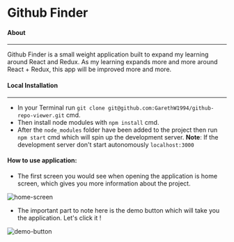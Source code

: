# Github Finder 
   
 #### About
 <hr/>

  Github Finder is a small weight application built to expand my learning around React and Redux. As my learning expands more and more around React + Redux, this app will be improved more and more.
 
 #### Local Installation
 
 <hr/>

- In your Terminal run `git clone git@github.com:GarethW1994/github-repo-viewer.git` cmd.
- Then install node modules with `npm install` cmd.
- After the `node_modules` folder have been added to the project then run `npm start` cmd which will spin up the development server.
  **Note**: If the development server don't start autonomously  `localhost:3000`

#### How to use application:

- The first screen you would see when opening the application is home screen, which gives you more information about the project. 

![home-screen](https://user-images.githubusercontent.com/22448019/43824179-9515639e-9af1-11e8-829b-fe202b4d60fa.png)

- The important part to note here is the demo button which will take you the application. Let's click it !

![demo-button](https://user-images.githubusercontent.com/22448019/43824225-b286c3f0-9af1-11e8-941b-9247251b5d12.png)